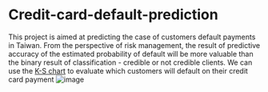 # Credit-card-default-prediction

This project is aimed at predicting the case of customers default payments in Taiwan. From the perspective of risk management, the result of predictive accuracy of the estimated probability of default will be more valuable than the binary result of classification - credible or not credible clients. We can use the [K-S chart](https://www.listendata.com/2019/07/KS-Statistics-Python.html) to evaluate which customers will default on their credit card payment
![image](https://user-images.githubusercontent.com/96238505/154837828-3c670987-9b66-44d9-bdb3-2d191aa9b838.png)
